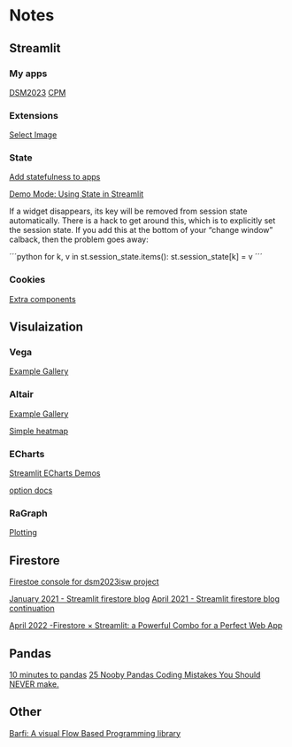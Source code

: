 # Notes

## Streamlit

### My apps

[DSM2023](https://dsm2023.streamlit.app/)
[CPM](https://sed-cpm.streamlit.app/)

### Extensions

[Select Image](https://image-select.streamlit.app/)

### State

[Add statefulness to apps](https://docs.streamlit.io/library/advanced-features/session-state)

[Demo Mode: Using State in Streamlit](https://dev.to/alexeversmeyer/demo-mode-using-state-in-streamlit-1482)

If a widget disappears, its key will be removed from session state automatically.
There is a hack to get around this, which is to explicitly set the session state.
If you add this at the bottom of your “change window” calback, then the problem goes away:

´´´python
    for k, v in st.session_state.items():
        st.session_state[k] = v
´´´

### Cookies

[Extra components](https://github.com/Mohamed-512/Extra-Streamlit-Components)

## Visulaization

### Vega

[Example Gallery](https://vega.github.io/vega-lite/examples/)

### Altair

[Example Gallery](https://altair-viz.github.io/gallery/index.html)

[Simple heatmap](https://altair.streamlit.app/Simple_Heatmap)

### ECharts

[Streamlit ECharts Demos](https://echarts.streamlit.app/)

[option docs](https://echarts.apache.org/en/option.html#title)

### RaGraph

[Plotting](https://ragraph.ratio-case.nl/how-to-guides/plotting/)

## Firestore

[Firestoe console for dsm2023isw project](https://console.firebase.google.com/project/dsm2023isw/firestore/data)

[January 2021 - Streamlit firestore blog](https://blog.streamlit.io/streamlit-firestore/)
[April 2021 - Streamlit firestore blog continuation](https://blog.streamlit.io/streamlit-firestore-continued/)

[April 2022 -Firestore × Streamlit: a Powerful Combo for a Perfect Web App](https://levelup.gitconnected.com/4-easy-steps-to-set-up-a-firestore-database-for-your-streamlit-apps-825c5de5b5bc)

## Pandas

[10 minutes to pandas](https://pandas.pydata.org/docs/user_guide/10min.html)
[25 Nooby Pandas Coding Mistakes You Should NEVER make.](https://www.youtube.com/watch?v=_gaAoJBMJ_Q)


## Other

[Barfi: A visual Flow Based Programming library](https://barfi.readthedocs.io/en/latest/index.html)
